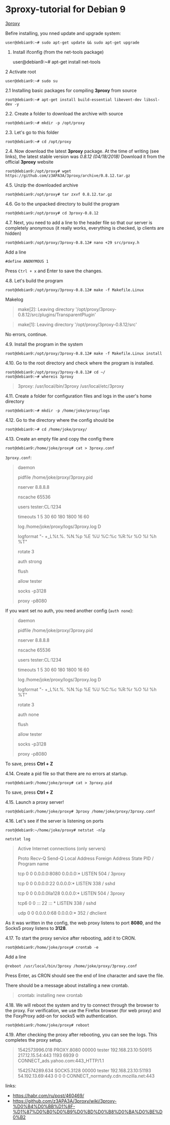 # 3proxy-tutorial for Debian 9

[3proxy](https://github.com/z3apa3a/3proxy)

Befire installing, you nned update and upgrade system:

    user@debian9:~# sudo apt-get update && sudo apt-get upgrade

1. Install ifconfig (from the net-tools package)

    user@debian9:~# apt-get install net-tools

2 Activate root

    user@debian9:~# sudo su

2.1 Installing basic packages for compiling **3proxy** from source

    root@debian9:~# apt-get install build-essential libevent-dev libssl-dev -y

2.2. Create a folder to download the archive with source

    root@debian9:~# mkdir -p /opt/proxy

2.3. Let's go to this folder

    root@debian9:~# cd /opt/proxy

2.4. Now download the latest **3proxy** package. At the time of writing (see links), the latest stable version was *0.8.12 (04/18/2018)* Download it from the official **3proxy** website

    root@debian9:/opt/proxy# wget https://github.com/z3APA3A/3proxy/archive/0.8.12.tar.gz
  
4.5. Unzip the downloaded archive

    root@debian9:/opt/proxy# tar zxvf 0.8.12.tar.gz

4.6. Go to the unpacked directory to build the program

    root@debian9:/opt/proxy# cd 3proxy-0.8.12

4.7. Next, you need to add a line to the header file so that our server is completely anonymous (it really works, everything is checked, ip clients are hidden)

    root@debian9:/opt/proxy/3proxy-0.8.12# nano +29 src/proxy.h

Add a line

    #define ANONYMOUS 1

Press `Ctrl + x` and Enter to save the changes.

4.8. Let's build the program

    root@debian9:/opt/proxy/3proxy-0.8.12# make -f Makefile.Linux

Makelog

> make[2]: Leaving directory '/opt/proxy/3proxy-0.8.12/src/plugins/TransparentPlugin'

> make[1]: Leaving directory '/opt/proxy/3proxy-0.8.12/src'

No errors, continue.

4.9. Install the program in the system

    root@debian9:/opt/proxy/3proxy-0.8.12# make -f Makefile.Linux install

4.10. Go to the root directory and check where the program is installed.

    root@debian9:/opt/proxy/3proxy-0.8.12# cd ~/
    root@debian9:~# whereis 3proxy
  
> 3proxy: /usr/local/bin/3proxy /usr/local/etc/3proxy

4.11. Create a folder for configuration files and logs in the user's home directory

    root@debian9:~# mkdir -p /home/joke/proxy/logs

4.12. Go to the directory where the config should be

    root@debian9:~# cd /home/joke/proxy/

4.13. Create an empty file and copy the config there

    root@debian9:/home/joke/proxy# cat > 3proxy.conf
  
`3proxy.conf`:

> daemon
>
> pidfile /home/joke/proxy/3proxy.pid
>
> nserver 8.8.8.8
>
> nscache 65536
>
> users tester:CL:1234
>
> timeouts 1 5 30 60 180 1800 16 60
>
> log /home/joke/proxy/logs/3proxy.log D
>
> logformat "- +_L%t.%. %N.%p %E %U %C:%c %R:%r %O %I %h %T"
>
> rotate 3
>
> auth strong
>
> flush
>
> allow tester
>
> socks -p3128
>
> proxy -p8080
  
If you want set no auth, you need another config (`auth none`):

> daemon
>
> pidfile /home/joke/proxy/3proxy.pid
>
> nserver 8.8.8.8
>
> nscache 65536
>
> users tester:CL:1234
>
> timeouts 1 5 30 60 180 1800 16 60
>
> log /home/joke/proxy/logs/3proxy.log D
>
> logformat "- +_L%t.%. %N.%p %E %U %C:%c %R:%r %O %I %h %T"
>
> rotate 3
>
> auth none
>
> flush
>
> allow tester
>
> socks -p3128
>
> proxy -p8080

To save, press **Ctrl + Z**

4.14. Create a pid file so that there are no errors at startup.

    root@debian9:/home/joke/proxy# cat > 3proxy.pid

To save, press **Ctrl + Z**

4.15. Launch a proxy server!

    root@debian9:/home/joke/proxy# 3proxy /home/joke/proxy/3proxy.conf

4.16. Let's see if the server is listening on ports

    root@debian9:~/home/joke/proxy# netstat -nlp

`netstat log`
> Active Internet connections (only servers)
>
> Proto Recv-Q Send-Q Local Address Foreign Address State PID / Program name
>
> tcp 0 0 0.0.0.0:8080 0.0.0.0:* LISTEN 504 / 3proxy
>
> tcp 0 0 0.0.0.0:22 0.0.0.0:* LISTEN 338 / sshd
>
> tcp 0 0 0.0.0.0lla128 0.0.0.0:* LISTEN 504 / 3proxy
>
> tcp6 0 0 ::: 22 ::: * LISTEN 338 / sshd
>
> udp 0 0 0.0.0.0:68 0.0.0.0:* 352 / dhclient

As it was written in the config, the web proxy listens to port **8080**, and the Socks5 proxy listens to **3128**.

4.17. To start the proxy service after rebooting, add it to CRON.

    root@debian9:/home/joke/proxy# crontab -e

Add a line

    @reboot /usr/local/bin/3proxy /home/joke/proxy/3proxy.conf

Press Enter, as CRON should see the end of line character and save the file.

There should be a message about installing a new crontab.

> crontab: installing new crontab

4.18. We will reboot the system and try to connect through the browser to the proxy. For verification, we use the Firefox browser (for web proxy) and the FoxyProxy add-on for socks5 with authentication.

    root@debian9:/home/joke/proxy# reboot

4.19. After checking the proxy after rebooting, you can see the logs. This completes the proxy setup.

> 1542573996.018 PROXY.8080 00000 tester 192.168.23.10:50915 217.12.15.54:443 1193 6939 0 CONNECT_ads.yahoo.com:443_HTTP/1.1
>
> 1542574289.634 SOCK5.3128 00000 tester 192.168.23.10:51193 54.192.13.69:443 0 0 0 CONNECT_normandy.cdn.mozilla.net:443


links: 

* https://habr.com/ru/post/460469/
* https://github.com/z3APA3A/3proxy/wiki/3proxy-%D0%B4%D0%BB%D1%8F-%D1%87%D0%B0%D0%B9%D0%BD%D0%B8%D0%BA%D0%BE%D0%B2
